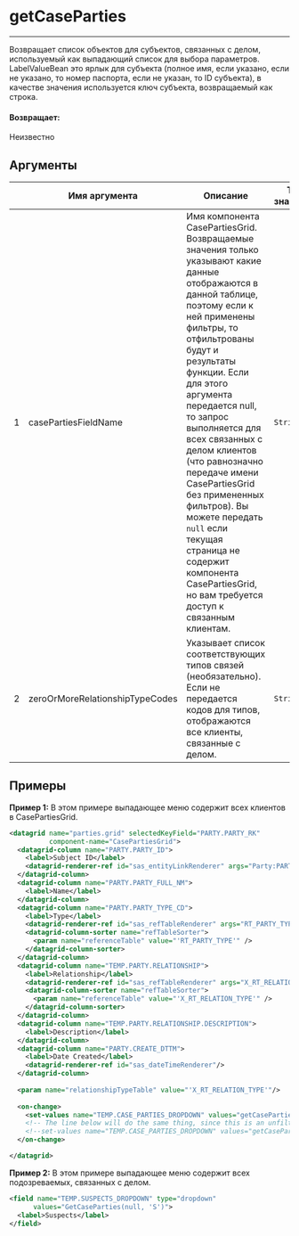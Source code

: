 # getCaseParties

---

Возвращает список объектов для субъектов, связанных с делом, используемый как выпадающий список для выбора параметров.
LabelValueBean это ярлык для субъекта (полное имя, если указано, если не указано, то номер паспорта, если не указан,
то ID субъекта), в качестве значения используется ключ субъекта, возвращаемый как строка.

#### Возвращает:

Неизвестно

## Аргументы

|  | Имя аргумента | Описание | Тип значения |
| --- | --- | --- | --- |
| 1 | casePartiesFieldName | Имя компонента CasePartiesGrid. Возвращаемые значения только указывают какие данные отображаются в данной таблице, поэтому если к ней применены фильтры, то отфильтрованы будут и результаты функции. Если для этого аргумента передается null, то запрос выполняется для всех связанных с делом клиентов (что равнозначно передаче имени CasePartiesGrid без примененных фильтров). Вы можете передать `null` если текущая страница не содержит компонента CasePartiesGrid, но вам требуется доступ к связанным клиентам. | `String` |
| 2 | zeroOrMoreRelationshipTypeCodes | Указывает список соответствующих типов связей (необязательно). Если не передается кодов для типов, отображаются все клиенты, связанные с делом. | `String` |

## Примеры

**Пример 1:** В этом примере выпадающее меню содержит всех клиентов в CasePartiesGrid.
```xml
<datagrid name="parties.grid" selectedKeyField="PARTY.PARTY_RK"
          component-name="CasePartiesGrid">
  <datagrid-column name="PARTY.PARTY_ID">
    <label>Subject ID</label>
    <datagrid-renderer-ref id="sas_entityLinkRenderer" args="Party:PARTY.PARTY_RK"/>
  </datagrid-column>
  <datagrid-column name="PARTY.PARTY_FULL_NM">
    <label>Name</label>
  </datagrid-column>
  <datagrid-column name="PARTY.PARTY_TYPE_CD">
    <label>Type</label>
    <datagrid-renderer-ref id="sas_refTableRenderer" args="RT_PARTY_TYPE"/>
    <datagrid-column-sorter name="refTableSorter">
      <param name="referenceTable" value="'RT_PARTY_TYPE'" />
    </datagrid-column-sorter>
  </datagrid-column>
  <datagrid-column name="TEMP.PARTY.RELATIONSHIP">
    <label>Relationship</label>
    <datagrid-renderer-ref id="sas_refTableRenderer" args="X_RT_RELATION_TYPE"/>
    <datagrid-column-sorter name="refTableSorter">
      <param name="referenceTable" value="'X_RT_RELATION_TYPE'" />
    </datagrid-column-sorter>
  </datagrid-column>
  <datagrid-column name="TEMP.PARTY.RELATIONSHIP.DESCRIPTION">
    <label>Description</label>
  </datagrid-column>
  <datagrid-column name="PARTY.CREATE_DTTM">
    <label>Date Created</label>
    <datagrid-renderer-ref id="sas_dateTimeRenderer"/>
  </datagrid-column>
  
  <param name="relationshipTypeTable" value="'X_RT_RELATION_TYPE'"/>
  
  <on-change>
    <set-values name="TEMP.CASE_PARTIES_DROPDOWN" values="getCaseParties('parties.grid')"/>
    <!-- The line below will do the same thing, since this is an unfiltered grid. -->
    <!--set-values name="TEMP.CASE_PARTIES_DROPDOWN" values="getCaseParties(null)"/-->
  </on-change>

</datagrid>
```

**Пример 2:** В этом примере выпадающее меню содержит всех подозреваемых, связанных с делом.
```xml
<field name="TEMP.SUSPECTS_DROPDOWN" type="dropdown"
      values="GetCaseParties(null, 'S')">
  <label>Suspects</label>
</field>
```

